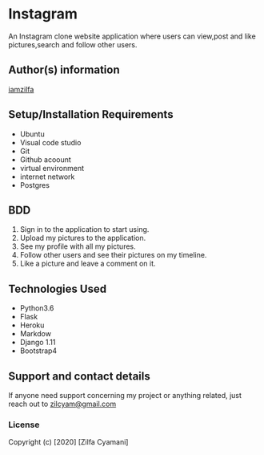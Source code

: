 # Instagram

An Instagram clone website application where users can view,post and like pictures,search and follow other users.

## Author(s) information
[iamzilfa](https://github.com/iamzilfa)

## Setup/Installation Requirements
* Ubuntu
* Visual code studio
* Git
* Github acoount
* virtual environment
* internet network
* Postgres

## BDD

1. Sign in to the application to start using.
2. Upload my pictures to the application.
3. See my profile with all my pictures.
4. Follow other users and see their pictures on my timeline.
5. Like a picture and leave a comment on it.

## Technologies Used
* Python3.6
* Flask
* Heroku
* Markdow
* Django 1.11
* Bootstrap4



## Support and contact details
If anyone need support concerning my project or anything related, just reach out to zilcyam@gmail.com
 
<!-- [Here is the Link](https://zilfastudio.herokuapp.com/ "Studio") -->

### License

Copyright (c) [2020] [Zilfa Cyamani]
